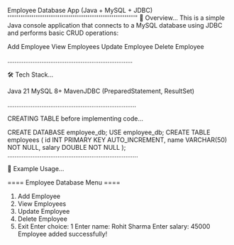 Employee Database App (Java + MySQL + JDBC)
''''''''''''''''''''''''''''''''''''''''''''''''''''''''''''''''''''''
📌 Overview...
This is a simple Java console application that connects to a MySQL database using JDBC and performs basic CRUD operations:

Add Employee
View Employees
Update Employee
Delete Employee

......................................................................

🛠 Tech Stack...

Java 21
MySQL 8+
MavenJDBC (PreparedStatement, ResultSet)

........................................................................

CREATING TABLE before implementing code...

CREATE DATABASE employee_db;
USE employee_db;
CREATE TABLE employees (
    id INT PRIMARY KEY AUTO_INCREMENT,
    name VARCHAR(50) NOT NULL,
    salary DOUBLE NOT NULL
);
.........................................................................

📖 Example Usage...

==== Employee Database Menu ====
1. Add Employee
2. View Employees
3. Update Employee
4. Delete Employee
5. Exit
Enter choice: 1
Enter name: Rohit Sharma
Enter salary: 45000
Employee added successfully!










